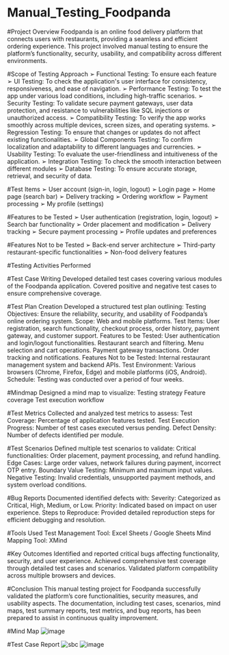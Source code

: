 # Manual_Testing_Foodpanda

#Project Overview
Foodpanda is an online food delivery platform that connects users with restaurants, providing a seamless and efficient ordering experience. This project involved manual testing to ensure the platform’s functionality, security, usability, and compatibility across different environments.

#Scope of Testing Approach
➢ Functional Testing: To ensure each feature
➢ UI Testing: To check the application's user interface for consistency, responsiveness, and
ease of navigation.
➢ Performance Testing: To test the app under various load conditions, including high-traffic
scenarios.
➢ Security Testing: To validate secure payment gateways, user data protection, and resistance
to vulnerabilities like SQL injections or unauthorized access.
➢ Compatibility Testing: To verify the app works smoothly across multiple devices, screen
sizes, and operating systems.
➢ Regression Testing: To ensure that changes or updates do not affect existing functionalities.
➢ Global Components Testing: To confirm localization and adaptability to different
languages and currencies.
➢ Usability Testing: To evaluate the user-friendliness and intuitiveness of the application.
➢ Integration Testing: To check the smooth interaction between different modules
➢ Database Testing: To ensure accurate storage, retrieval, and security of data.

#Test Items
➢ User account (sign-in, login, logout)
➢ Login page
➢ Home page (search bar)
➢ Delivery tracking
➢ Ordering workflow
➢ Payment processing
➢ My profile (settings)

#Features to be Tested
➢ User authentication (registration, login, logout)
➢ Search bar functionality
➢ Order placement and modification
➢ Delivery tracking
➢ Secure payment processing
➢ Profile updates and preferences

#Features Not to be Tested
➢ Back-end server architecture
➢ Third-party restaurant-specific functionalities
➢ Non-food delivery features

#Testing Activities Performed

#Test Case Writing
Developed detailed test cases covering various modules of the Foodpanda application.
Covered positive and negative test cases to ensure comprehensive coverage.

#Test Plan Creation
Developed a structured test plan outlining:
Testing Objectives: Ensure the reliability, security, and usability of Foodpanda’s online ordering system.
Scope: Web and mobile platforms.
Test Items: User registration, search functionality, checkout process, order history, payment gateway, and customer support.
Features to be Tested:
User authentication and login/logout functionalities.
Restaurant search and filtering.
Menu selection and cart operations.
Payment gateway transactions.
Order tracking and notifications.
Features Not to be Tested: Internal restaurant management system and backend APIs.
Test Environment: Various browsers (Chrome, Firefox, Edge) and mobile platforms (iOS, Android).
Schedule: Testing was conducted over a period of four weeks.

#Mindmap
Designed a mind map to visualize:
Testing strategy
Feature coverage
Test execution workflow

#Test Metrics
Collected and analyzed test metrics to assess:
Test Coverage: Percentage of application features tested.
Test Execution Progress: Number of test cases executed versus pending.
Defect Density: Number of defects identified per module.

#Test Scenarios
Defined multiple test scenarios to validate:
Critical functionalities: Order placement, payment processing, and refund handling.
Edge Cases: Large order values, network failures during payment, incorrect OTP entry.
Boundary Value Testing: Minimum and maximum input values.
Negative Testing: Invalid credentials, unsupported payment methods, and system overload conditions.

#Bug Reports
Documented identified defects with:
Severity: Categorized as Critical, High, Medium, or Low.
Priority: Indicated based on impact on user experience.
Steps to Reproduce: Provided detailed reproduction steps for efficient debugging and resolution.


#Tools Used
Test Management Tool: Excel Sheets / Google Sheets
Mind Mapping Tool: XMind

#Key Outcomes
Identified and reported critical bugs affecting functionality, security, and user experience.
Achieved comprehensive test coverage through detailed test cases and scenarios.
Validated platform compatibility across multiple browsers and devices.


#Conclusion
This manual testing project for Foodpanda successfully validated the platform’s core functionalities, security measures, and usability aspects. The documentation, including test cases, scenarios, mind maps, test summary reports, test metrics, and bug reports, has been prepared to assist in continuous quality improvement.

#Mind Map
![image](https://github.com/user-attachments/assets/d4362da8-fa4c-4444-a394-36e3df2530ab)

#Test Case Report
![sbc](https://github.com/user-attachments/assets/751853b9-4f33-4686-88df-b58ed74a0f46)
![image](https://github.com/user-attachments/assets/c7ed9f75-1ce9-4e72-8756-e05f9366c391)















































